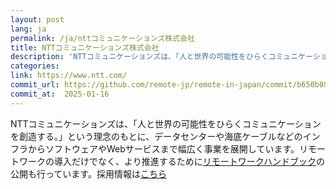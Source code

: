 ```yaml
---
layout: post
lang: ja
permalink: /ja/nttコミュニケーションズ株式会社
title: NTTコミュニケーションズ株式会社
description: 'NTTコミュニケーションズは、「人と世界の可能性をひらくコミュニケーションを創造する。」という理念のもとに、データセンターや海底ケーブルなどのインフラからソフトウェアやWebサービスまで幅広く事業を展開しています。リモートワークの導入だけでなく、より推進するためにリモートワークハンドブックの公開も行っています。採用情報はこちら'
categories: 
link: https://www.ntt.com/
commit_url: https://github.com/remote-jp/remote-in-japan/commit/b650b0994970e1784f9df7f676d17574b0470674
commit_at:  2025-01-16
---
```


<p>NTTコミュニケーションズは、「人と世界の可能性をひらくコミュニケーションを創造する。」という理念のもとに、データセンターや海底ケーブルなどのインフラからソフトウェアやWebサービスまで幅広く事業を展開しています。リモートワークの導入だけでなく、より推進するために<a href="https://nttcom.github.io/remote-work-handbook/">リモートワークハンドブック</a>の公開も行っています。採用情報は<a href="https://www.ntt.com/about-us/recruit/scout/">こちら</a></p>
